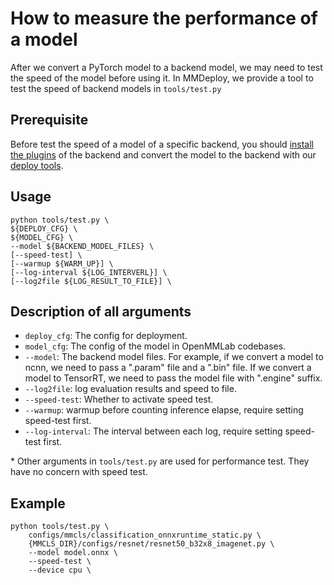 # How to measure the performance of a model

After we convert a PyTorch model to a backend model, we may need to test the speed of the model before using it. In MMDeploy, we provide a tool to test the speed of backend models in `tools/test.py`

## Prerequisite

Before test the speed of a model of a specific backend, you should [install the plugins](../build.md) of the backend and convert the model to the backend with our [deploy tools](how_to_convert_model.md).

## Usage

```shell
python tools/test.py \
${DEPLOY_CFG} \
${MODEL_CFG} \
--model ${BACKEND_MODEL_FILES} \
[--speed-test] \
[--warmup ${WARM_UP}] \
[--log-interval ${LOG_INTERVERL}] \
[--log2file ${LOG_RESULT_TO_FILE}] \
```

## Description of all arguments

* `deploy_cfg`: The config for deployment.
* `model_cfg`: The config of the model in OpenMMLab codebases.
* `--model`: The backend model files. For example, if we convert a model to ncnn, we need to pass a ".param" file and a ".bin" file. If we convert a model to TensorRT, we need to pass the model file with ".engine" suffix.
* `--log2file`: log evaluation results and speed to file.
* `--speed-test`:  Whether to activate speed test.
* `--warmup`: warmup before counting inference elapse, require setting speed-test first.
* `--log-interval`: The interval between each log, require setting speed-test first.

\* Other arguments in `tools/test.py` are used for performance test. They have no concern with speed test.

## Example

```shell
python tools/test.py \
    configs/mmcls/classification_onnxruntime_static.py \
    {MMCLS_DIR}/configs/resnet/resnet50_b32x8_imagenet.py \
    --model model.onnx \
    --speed-test \
    --device cpu \
```
